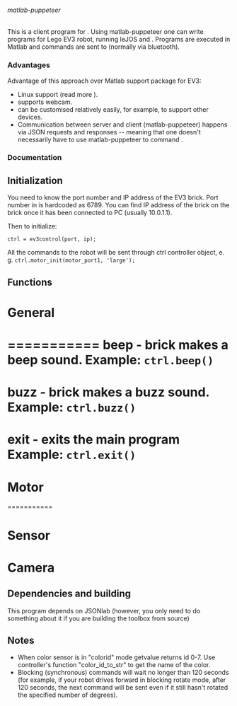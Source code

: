 ###### matlab-puppeteer

This is a client program for <link>. Using matlab-puppeteer one can write
programs for Lego EV3 robot, running leJOS and <name>. Programs are
executed in Matlab and commands are sent to <name> (normally via
bluetooth).

### Advantages
Advantage of this approach over Matlab support package for EV3:
- Linux support (read more <here>).
- <name> supports webcam.
- <name> can be customised relatively easily, for example, to support other
devices.
- Communication between server <name> and client (matlab-puppeteer) happens
via JSON requests and responses -- meaning that one doesn't necessarily
have to use matlab-puppeteer to command <name>.

### Documentation

## Initialization
You need to know the port number and IP address of the EV3 brick. Port
number in <name> is hardcoded as 6789. You can find IP address of the brick
on the brick once it has been connected to PC (usually 10.0.1.1).

Then to initialize:

```ctrl = ev3control(port, ip);```

All the commands to the robot will be sent through ctrl controller object,
e. g. ```ctrl.motor_init(motor_port1, 'large');```

## Functions

# General
===========
beep - brick makes a beep sound.
Example:
```ctrl.beep()```
===========
buzz - brick makes a buzz sound.
Example:
```ctrl.buzz()```
===========
exit - exits the main <name> program
Example:
```ctrl.exit()```
===========
# Motor
===========



# Sensor

# Camera


## Dependencies and building
This program depends on JSONlab (however, you only need to do something
about it if you are building the toolbox from source)

## Notes
- When color sensor is in "colorid" mode getvalue returns id 0-7. Use
controller's function "color_id_to_str" to get the name of the color.
- Blocking (synchronous) commands will wait no longer than 120 seconds
(for example, if your robot drives forward in blocking rotate mode, after
120 seconds, the next command will be sent even if it still hasn't rotated
the specified number of degrees).